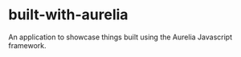 # built-with-aurelia
An application to showcase things built using the Aurelia Javascript framework.

